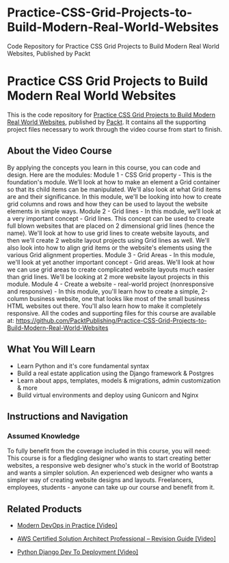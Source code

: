 # Practice-CSS-Grid-Projects-to-Build-Modern-Real-World-Websites
Code Repository for Practice CSS Grid Projects to Build Modern Real World Websites, Published by Packt
# Practice CSS Grid Projects to Build Modern Real World Websites
This is the code repository for [Practice CSS Grid Projects to Build Modern Real World Websites](https://www.packtpub.com/application-development/python-django-dev-deployment-video?utm_source=github&utm_medium=repository&utm_campaign=9781838641283), published by [Packt](https://www.packtpub.com/?utm_source=github). It contains all the supporting project files necessary to work through the video course from start to finish.
## About the Video Course
By applying the concepts you learn in this course, you can code and design.
Here are the modules: 
Module 1 - CSS Grid property - This is the foundation's module. We’ll look at how to make an element a Grid container so that its child items can be manipulated. We'll also look at what Grid items are and their significance. In this module, we'll be looking into how to create grid columns and rows and how they can be used to layout the website elements in simple ways.
Module 2 - Grid lines - In this module, we’ll look at a very important concept - Grid lines. This concept can be used to create full blown websites that are placed on 2 dimensional grid lines (hence the name). We'll look at how to use grid lines to create website layouts, and then we'll create 2 website layout projects using Grid lines as well. We'll also look into how to align grid items or the website's elements using the various Grid alignment properties. 
Module 3 - Grid Areas - In this module, we'll look at yet another important concept - Grid areas. We'll look at how we can use grid areas to create complicated website layouts much easier than grid lines. We'll be looking at 2 more website layout projects in this module. 
Module 4 - Create a website - real-world project (nonresponsive and responsive) - In this module, you'll learn how to create a simple, 2-column business website, one that looks like most of the small business HTML websites out there. You'll also learn how to make it completely responsive. 
All the codes and supporting files for this course are available at: https://github.com/PacktPublishing/Practice-CSS-Grid-Projects-to-Build-Modern-Real-World-Websites

<H2>What You Will Learn</H2>
<DIV class=book-info-will-learn-text>
<UL>
<LI><SPAN id=what_you_will_learn_c class=sugar_field>Learn Python and it's core fundamental syntax</SPAN> 
<LI><SPAN id=what_you_will_learn_c class=sugar_field>Build a real estate application using the Django framework &amp; Postgres</SPAN> 
<LI><SPAN id=what_you_will_learn_c class=sugar_field>Learn about apps, templates, models &amp; migrations, admin customization &amp; more</SPAN> 
<LI><SPAN id=what_you_will_learn_c class=sugar_field>Build virtual environments and deploy using Gunicorn and Nginx</SPAN> </LI></UL></DIV>

## Instructions and Navigation
### Assumed Knowledge
To fully benefit from the coverage included in this course, you will need:<br/>
This course is for a fledgling designer who wants to start creating better websites, a responsive web designer who's stuck in the world of Bootstrap and wants a simpler solution. An experienced web designer who wants a simpler way of creating website designs and layouts. Freelancers, employees, students - anyone can take up our course and benefit from it.

    

## Related Products
* [Modern DevOps in Practice [Video]](https://www.packtpub.com/application-development/python-django-dev-deployment-video?utm_source=github&utm_medium=repository&utm_campaign=9781838641283)

* [AWS Certified Solution Architect Professional – Revision Guide [Video]](https://www.packtpub.com/application-development/python-django-dev-deployment-video?utm_source=github&utm_medium=repository&utm_campaign=9781838641283)

* [Python Django Dev To Deployment [Video]](https://www.packtpub.com/application-development/python-django-dev-deployment-video?utm_source=github&utm_medium=repository&utm_campaign=9781838641283)


